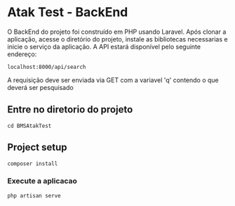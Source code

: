 # Atak Test - BackEnd

O BackEnd do projeto foi construído em PHP usando Laravel. Após clonar a aplicação, acesse o diretório do projeto, instale as bibliotecas necessarias e inicie o serviço da aplicação.
A API estará disponível pelo seguinte endereço:
```
localhost:8000/api/search
```
A requisição deve ser enviada via GET com a variavel 'q' contendo o que deverá ser pesquisado

## Entre no diretorio do projeto
```
cd BMSAtakTest
```

## Project setup
```
composer install
```

### Execute a aplicacao
```
php artisan serve
```